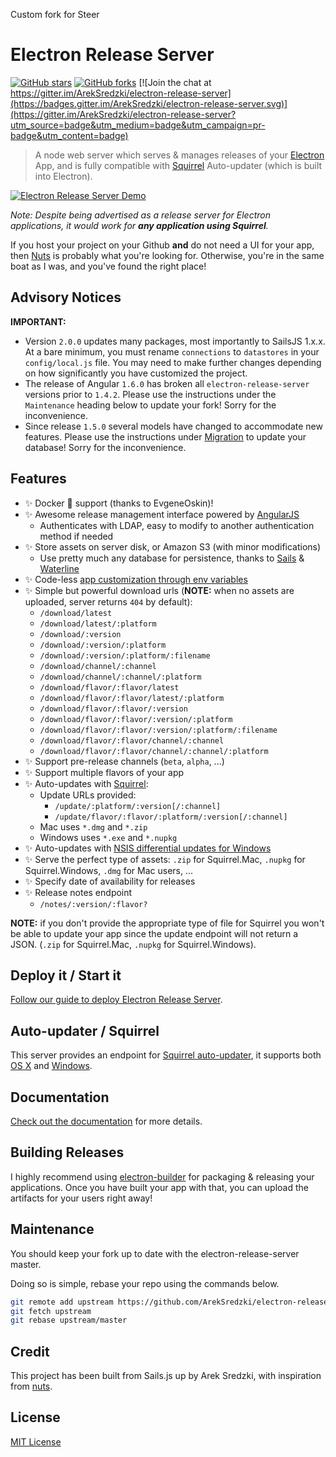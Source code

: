 Custom fork for Steer
# Electron Release Server
[![GitHub stars](https://img.shields.io/github/stars/ArekSredzki/electron-release-server.svg)](https://github.com/ArekSredzki/electron-release-server/stargazers)
[![GitHub forks](https://img.shields.io/github/forks/ArekSredzki/electron-release-server.svg)](https://github.com/ArekSredzki/electron-release-server/network)
[![Join the chat at https://gitter.im/ArekSredzki/electron-release-server](https://badges.gitter.im/ArekSredzki/electron-release-server.svg)](https://gitter.im/ArekSredzki/electron-release-server?utm_source=badge&utm_medium=badge&utm_campaign=pr-badge&utm_content=badge)
>A node web server which serves & manages releases of your [Electron](http://electron.atom.io) App, and is fully compatible with [Squirrel](https://github.com/Squirrel) Auto-updater (which is built into Electron).

[![Electron Release Server Demo](https://j.gifs.com/wpyY1X.gif)](https://youtu.be/lvT7rfB01iA)

_Note: Despite being advertised as a release server for Electron applications, it would work for **any application using Squirrel**._

If you host your project on your Github **and** do not need a UI for your app, then [Nuts](https://github.com/GitbookIO/nuts) is probably what you're looking for. Otherwise, you're in the same boat as I was, and you've found the right place!

## Advisory Notices
**IMPORTANT:**
- Version `2.0.0` updates many packages, most importantly to SailsJS 1.x.x. At a bare minimum, you must rename `connections` to `datastores` in your `config/local.js` file. You may need to make further changes depending on how significantly you have customized the project.
- The release of Angular `1.6.0` has broken all `electron-release-server` versions prior to `1.4.2`. Please use the instructions under the `Maintenance` heading below to update your fork! Sorry for the inconvenience.
- Since release `1.5.0` several models have changed to accommodate new features. Please use the instructions under [Migration](docs/database.md#migration) to update your database! Sorry for the inconvenience.

## Features
- :sparkles: Docker :whale: support (thanks to EvgeneOskin)!
- :sparkles: Awesome release management interface powered by [AngularJS](https://angularjs.org)
    - Authenticates with LDAP, easy to modify to another authentication method if needed
- :sparkles: Store assets on server disk, or Amazon S3 (with minor modifications)
    - Use pretty much any database for persistence, thanks to [Sails](http://sailsjs.org) & [Waterline](http://waterlinejs.org)
- :sparkles: Code-less [app customization through env variables](docs/customization.md)
- :sparkles: Simple but powerful download urls (**NOTE:** when no assets are uploaded, server returns `404` by default):
    - `/download/latest`
    - `/download/latest/:platform`
    - `/download/:version`
    - `/download/:version/:platform`
    - `/download/:version/:platform/:filename`
    - `/download/channel/:channel`
    - `/download/channel/:channel/:platform`
    - `/download/flavor/:flavor/latest`
    - `/download/flavor/:flavor/latest/:platform`
    - `/download/flavor/:flavor/:version`
    - `/download/flavor/:flavor/:version/:platform`
    - `/download/flavor/:flavor/:version/:platform/:filename`
    - `/download/flavor/:flavor/channel/:channel`
    - `/download/flavor/:flavor/channel/:channel/:platform`
- :sparkles: Support pre-release channels (`beta`, `alpha`, ...)
- :sparkles: Support multiple flavors of your app
- :sparkles: Auto-updates with [Squirrel](https://github.com/Squirrel):
    - Update URLs provided:
        - `/update/:platform/:version[/:channel]`
        - `/update/flavor/:flavor/:platform/:version[/:channel]`
    - Mac uses `*.dmg` and `*.zip`
    - Windows uses `*.exe` and `*.nupkg`
- :sparkles: Auto-updates with [NSIS differential updates for Windows](docs/update-windows.md#NSIS-differential-updates)
- :sparkles: Serve the perfect type of assets: `.zip` for Squirrel.Mac, `.nupkg` for Squirrel.Windows, `.dmg` for Mac users, ...
- :sparkles: Specify date of availability for releases
- :sparkles: Release notes endpoint
    - `/notes/:version/:flavor?`

**NOTE:** if you don't provide the appropriate type of file for Squirrel you won't be able to update your app since the update endpoint will not return a JSON. (`.zip` for Squirrel.Mac, `.nupkg` for Squirrel.Windows).

## Deploy it / Start it

[Follow our guide to deploy Electron Release Server](docs/deploy.md).

## Auto-updater / Squirrel

This server provides an endpoint for [Squirrel auto-updater](https://github.com/atom/electron/blob/master/docs/api/auto-updater.md), it supports both [OS X](docs/update-osx.md) and [Windows](docs/update-windows.md).

## Documentation
[Check out the documentation](docs/) for more details.

## Building Releases
I highly recommend using [electron-builder](https://github.com/loopline-systems/electron-builder) for packaging & releasing your applications. Once you have built your app with that, you can upload the artifacts for your users right away!

## Maintenance
You should keep your fork up to date with the electron-release-server master.

Doing so is simple, rebase your repo using the commands below.
```bash
git remote add upstream https://github.com/ArekSredzki/electron-release-server.git
git fetch upstream
git rebase upstream/master
```

## Credit
This project has been built from Sails.js up by Arek Sredzki, with inspiration from [nuts](https://github.com/GitbookIO/nuts).

## License
[MIT License](LICENSE.md)
